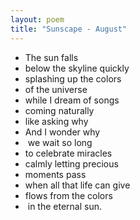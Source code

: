 ```yaml
---
layout: poem
title: "Sunscape - August"
---
```


- The sun falls 
- below the skyline quickly 
- splashing up the colors 
- of the universe 
- while I dream of songs 
- coming naturally 
- like asking why 
- And I wonder why
-  we wait so long 
- to celebrate miracles 
- calmly letting precious 
- moments pass 
- when all that life can give 
- flows from the colors
-  in the eternal sun.